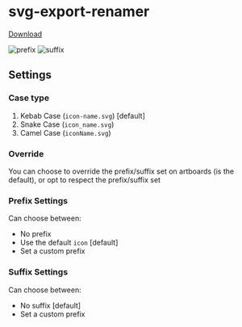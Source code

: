 # svg-export-renamer

[Download](http://evaughn.net/svg-export-renamer.sketchplugin.zip)

![prefix](https://user-images.githubusercontent.com/3017967/50996270-4da92b80-14d6-11e9-82c2-aaaa5c6ce337.png)
![suffix](https://user-images.githubusercontent.com/3017967/50996269-4da92b80-14d6-11e9-9f54-e173dd4356ee.png)

## Settings
### Case type
 1) Kebab Case (`icon-name.svg`) [default]
 2) Snake Case (`icon_name.svg`)
 3) Camel Case (`iconName.svg`)

### Override
 You can choose to override the prefix/suffix set on artboards (is the default), or opt to respect the prefix/suffix set

### Prefix Settings
 Can choose between:
 * No prefix
 * Use the default `icon` [default]
 * Set a custom prefix

### Suffix Settings
 Can choose between:
 * No suffix [default]
 * Set a custom prefix
